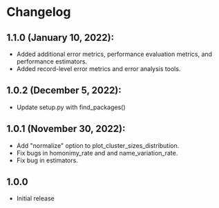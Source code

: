 # Changelog

## 1.1.0 (January 10, 2022):

- Added additional error metrics, performance evaluation metrics, and performance estimators.
- Added record-level error metrics and error analysis tools.

## 1.0.2 (December 5, 2022):

- Update setup.py with find_packages()

## 1.0.1 (November 30, 2022):

- Add "normalize" option to plot_cluster_sizes_distribution.
- Fix bugs in homonimy_rate and and name_variation_rate.
- Fix bug in estimators.

## 1.0.0

- Initial release